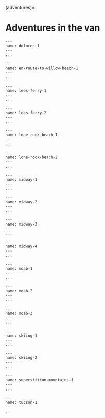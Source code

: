 (adventures)=
# Adventures in the van

```{figure} images/adventures/dolores-1.jpeg
---
name: dolores-1
---
...
```

```{figure} images/adventures/en-route-to-willow-beach-1.jpeg
---
name: en-route-to-willow-beach-1
---
...
```

```{figure} images/adventures/lees-ferry-1.jpeg
---
name: lees-ferry-1
---
...
```

```{figure} images/adventures/lees-ferry-2.jpeg
---
name: lees-ferry-2
---
...
```

```{figure} images/adventures/lone-rock-beach-1.jpeg
---
name: lone-rock-beach-1
---
...
```

```{figure} images/adventures/lone-rock-beach-2.jpeg
---
name: lone-rock-beach-2
---
...
```

```{figure} images/adventures/midway-1.jpeg
---
name: midway-1
---
...
```

```{figure} images/adventures/midway-2.jpeg
---
name: midway-2
---
...
```

```{figure} images/adventures/midway-3.jpeg
---
name: midway-3
---
...
```

```{figure} images/adventures/midway-4.jpeg
---
name: midway-4
---
...
```

```{figure} images/adventures/moab-1.jpeg
---
name: moab-1
---
...
```

```{figure} images/adventures/moab-2.jpeg
---
name: moab-2
---
...
```

```{figure} images/adventures/moab-3.jpeg
---
name: moab-3
---
...
```

```{figure} images/adventures/skiing-1.jpeg
---
name: skiing-1
---
...
```

```{figure} images/adventures/skiing-2.jpeg
---
name: skiing-2
---
...
```

```{figure} images/adventures/superstition-mountains-1.jpeg
---
name: superstition-mountains-1
---
...
```

```{figure} images/adventures/tucson-1.jpeg
---
name: tucson-1
---
...
```